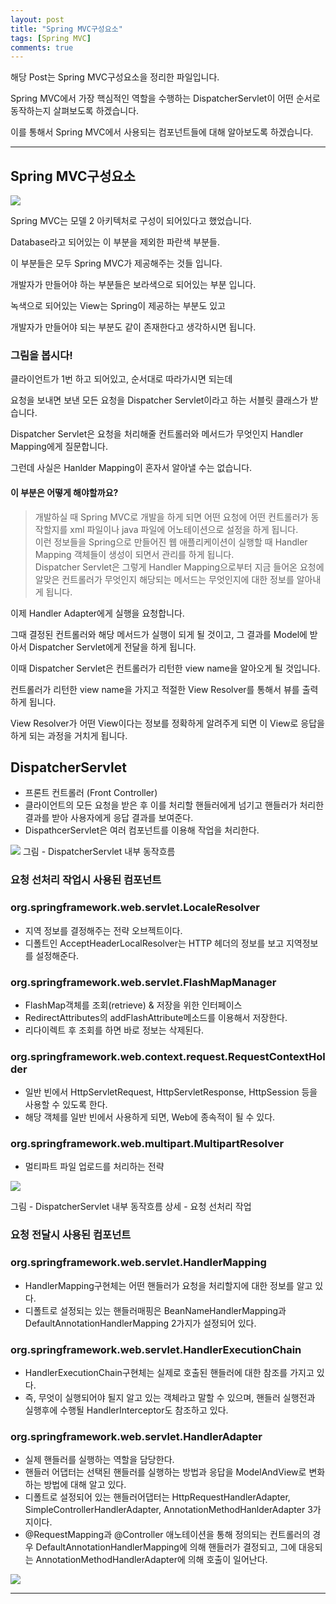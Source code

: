 ```yaml
---
layout: post
title: "Spring MVC구성요소"
tags: [Spring MVC]
comments: true
---
```

 
해당 Post는 Spring MVC구성요소을 정리한 파일입니다.

Spring MVC에서 가장 핵심적인 역할을 수행하는 DispatcherServlet이 어떤 순서로 동작하는지 살펴보도록 하겠습니다.

이를 통해서 Spring MVC에서 사용되는 컴포넌트들에 대해 알아보도록 하겠습니다.

---

## Spring MVC구성요소

<img src="https://cphinf.pstatic.net/mooc/20180219_116/1519003779294ejdEx_PNG/1.png">

Spring MVC는 모델 2 아키텍처로 구성이 되어있다고 했었습니다.

Database라고 되어있는 이 부분을 제외한 파란색 부분들.

이 부분들은 모두 Spring MVC가 제공해주는 것들 입니다.

개발자가 만들어야 하는 부분들은 보라색으로 되어있는 부분 입니다.

녹색으로 되어있는 View는 Spring이 제공하는 부분도 있고

개발자가 만들어야 되는 부분도 같이 존재한다고 생각하시면 됩니다.

### 그림을 봅시다!

클라이언트가 1번 하고 되어있고, 순서대로 따라가시면 되는데

요청을 보내면 보낸 모든 요청을 Dispatcher Servlet이라고 하는 서블릿 클래스가 받습니다.

Dispatcher Servlet은 요청을 처리해줄 컨트롤러와 메서드가 무엇인지 Handler Mapping에게 질문합니다.

그런데 사실은 Hanlder Mapping이 혼자서 알아낼 수는 없습니다.

#### 이 부분은 어떻게 해야할까요?

> 개발하실 때 Spring MVC로 개발을 하게 되면 어떤 요청에 어떤 컨트롤러가 동작할지를 xml 파일이나 java 파일에 어노테이션으로 설정을 하게 됩니다.<br>
이런 정보들을 Spring으로 만들어진 웹 애플리케이션이 실행할 때 Handler Mapping 객체들이 생성이 되면서 관리를 하게 됩니다.<br>
Dispatcher Servlet은 그렇게 Handler Mapping으로부터 지금 들어온 요청에 알맞은 컨트롤러가 무엇인지 해당되는 메서드는 무엇인지에 대한 정보를 알아내게 됩니다.

이제 Handler Adapter에게 실행을 요청합니다.

그때 결정된 컨트롤러와 해당 메서드가 실행이 되게 될 것이고, 그 결과를 Model에 받아서 Dispatcher Servlet에게 전달을 하게 됩니다.

이때 Dispatcher Servlet은 컨트롤러가 리턴한 view name을 알아오게 될 것입니다.

컨트롤러가 리턴한 view name을 가지고 적절한 View Resolver를 통해서 뷰를 출력하게 됩니다.

View Resolver가 어떤 View이다는 정보를 정확하게 알려주게 되면 이 View로 응답을 하게 되는 과정을 거치게 됩니다.

## DispatcherServlet

* 프론트 컨트롤러 (Front Controller)
* 클라이언트의 모든 요청을 받은 후 이를 처리할 핸들러에게 넘기고 핸들러가 처리한 결과를 받아 사용자에게 응답 결과를 보여준다.
* DispathcerServlet은 여러 컴포넌트를 이용해 작업을 처리한다.

<img src= "https://cphinf.pstatic.net/mooc/20180219_281/1519003870301bOehw_PNG/2.png">
그림 - DispatcherServlet 내부 동작흐름

### 요청 선처리 작업시 사용된 컴포넌트

### org.springframework.web.servlet.LocaleResolver
* 지역 정보를 결정해주는 전략 오브젝트이다.
* 디폴트인 AcceptHeaderLocalResolver는 HTTP 헤더의 정보를 보고 지역정보를 설정해준다.
### org.springframework.web.servlet.FlashMapManager
* FlashMap객체를 조회(retrieve) & 저장을 위한 인터페이스
* RedirectAttributes의 addFlashAttribute메소드를 이용해서 저장한다.
* 리다이렉트 후 조회를 하면 바로 정보는 삭제된다.
### org.springframework.web.context.request.RequestContextHolder
* 일반 빈에서 HttpServletRequest, HttpServletResponse, HttpSession 등을 사용할 수 있도록 한다.
* 해당 객체를 일반 빈에서 사용하게 되면, Web에 종속적이 될 수 있다.
### org.springframework.web.multipart.MultipartResolver
* 멀티파트 파일 업로드를 처리하는 전략

<img src="https://cphinf.pstatic.net/mooc/20180219_91/1519003885824QT31y_PNG/3.png">

그림 - DispatcherServlet 내부 동작흐름 상세 - 요청 선처리 작업

### 요청 전달시 사용된 컴포넌트

### org.springframework.web.servlet.HandlerMapping

* HandlerMapping구현체는 어떤 핸들러가 요청을 처리할지에 대한 정보를 알고 있다.
* 디폴트로 설정되는 있는 핸들러매핑은 BeanNameHandlerMapping과 DefaultAnnotationHandlerMapping 2가지가 설정되어 있다.
### org.springframework.web.servlet.HandlerExecutionChain

* HandlerExecutionChain구현체는 실제로 호출된 핸들러에 대한 참조를 가지고 있다.
* 즉, 무엇이 실행되어야 될지 알고 있는 객체라고 말할 수 있으며, 핸들러 실행전과 실행후에 수행될 HandlerInterceptor도 참조하고 있다.
### org.springframework.web.servlet.HandlerAdapter

* 실제 핸들러를 실행하는 역할을 담당한다.
* 핸들러 어댑터는 선택된 핸들러를 실행하는 방법과 응답을 ModelAndView로 변화하는 방법에 대해 알고 있다.
* 디폴트로 설정되어 있는 핸들러어댑터는 HttpRequestHandlerAdapter, SimpleControllerHandlerAdapter, AnnotationMethodHanlderAdapter 3가지이다.
* @RequestMapping과 @Controller 애노테이션을 통해 정의되는 컨트롤러의 경우 DefaultAnnotationHandlerMapping에 의해 핸들러가 결정되고, 그에 대응되는 AnnotationMethodHandlerAdapter에 의해 호출이 일어난다.

<img src="https://cphinf.pstatic.net/mooc/20180219_20/1519003954110F9wyd_PNG/4.png">

---
